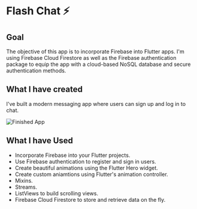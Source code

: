 # Flash Chat ⚡️

## Goal

The objective of this app is to incorporate Firebase into Flutter apps. I'm using Firebase Cloud Firestore as well as the Firebase authentication package to equip the app with a cloud-based NoSQL database and secure authentication methods.


## What I have created

I've built a modern messaging app where users can sign up and log in to chat.

![Finished App](https://github.com/londonappbrewery/Images/blob/master/flash_chat_flutter_demo.gif)

## What I have Used

- Incorporate Firebase into your Flutter projects.
- Use Firebase authentication to register and sign in users.
- Create beautiful animations using the Flutter Hero widget.
- Create custom aniamtions using Flutter's animation controller.
- Mixins.
- Streams.
- ListViews to build scrolling views.
- Firebase Cloud Firestore to store and retrieve data on the fly.
